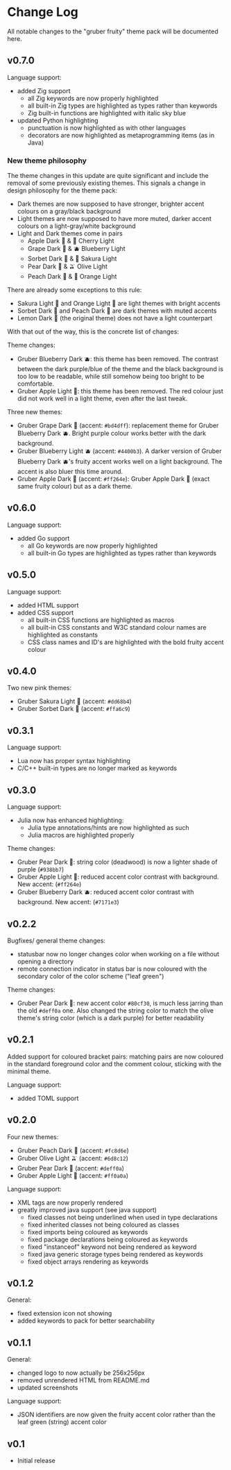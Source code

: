 # Change Log

All notable changes to the "gruber fruity" theme pack will be documented here.

## v0.7.0
Language support:
- added Zig support
    - all Zig keywords are now properly highlighted
    - all built-in Zig types are highlighted as types rather than keywords
    - Zig built-in functions are highlighted with italic sky blue
- updated Python highlighting
    - punctuation is now highlighted as with other languages
    - decorators are now highlighted as metaprogramming items (as in Java)

### New theme philosophy
The theme changes in this update are quite significant and include the removal
of some previously existing themes. This signals a change in design philosophy
for the theme pack: 
- Dark themes are now supposed to have stronger, brighter accent colours on a
gray/black background
- Light themes are now supposed to have more muted, darker accent colours on a
light-gray/white background
- Light and Dark themes come in pairs
    - Apple Dark 🍎 & 🍒 Cherry Light
    - Grape Dark 🍇 & 🫐 Blueberry Light
    - Sorbet Dark 🍧 & 🌸 Sakura Light
    - Pear Dark 🍐 & 🫒 Olive Light
    - Peach Dark 🍑 & 🍊 Orange Light

There are already some exceptions to this rule:
- Sakura Light 🌸 and Orange Light 🍊 are light themes with bright accents
- Sorbet Dark 🍧 and Peach Dark 🍑 are dark themes with muted accents
- Lemon Dark 🍋 (the original theme) does not have a light counterpart

With that out of the way, this is the concrete list of changes:

Theme changes:
- Gruber Blueberry Dark 🫐: this theme has been removed. The contrast between
the dark purple/blue of the theme and the black background is too low to be
readable, while still somehow being too bright to be comfortable.
- Gruber Apple Light 🍎: this theme has been removed. The red colour just did
not work well in a light theme, even after the last tweak.

Three new themes:
- Gruber Grape Dark 🍇 (accent: `#bd4dff`): replacement theme for Gruber
Blueberry Dark 🫐. Bright purple colour works better with the dark background.
- Gruber Blueberry Light 🫐 (accent: `#4400b3`). A darker version of Gruber
Blueberry Dark 🫐's fruity accent works well on a light background. The accent
is also bluer this time around.
- Gruber Apple Dark 🍎 (accent: `#ff264e`): Gruber Apple Dark 🍎 (exact same
fruity colour) but as a dark theme.

## v0.6.0
Language support:
- added Go support
    - all Go keywords are now properly highlighted
    - all built-in Go types are highlighted as types rather than keywords

## v0.5.0
Language support:
- added HTML support
- added CSS support
    - all built-in CSS functions are highlighted as macros
    - all built-in CSS constants and W3C standard colour names are highlighted as constants
    - CSS class names and ID's are highlighted with the bold fruity accent colour

## v0.4.0
Two new pink themes:
- Gruber Sakura Light 🌸 (accent: `#dd68b4`)
- Gruber Sorbet Dark 🍧 (accent: `#ffa6c9`)

## v0.3.1
Language support:
- Lua now has proper syntax highlighting
- C/C++ built-in types are no longer marked as keywords

## v0.3.0
Language support:
- Julia now has enhanced highlighting:
    - Julia type annotations/hints are now highlighted as such
    - Julia macros are highlighted properly

Theme changes:
- Gruber Pear Dark 🍐: string color (deadwood) is now a lighter shade of purple (`#938bb7`)
- Gruber Apple Light 🍎: reduced accent color contrast with background. New accent: (`#ff264e`)
- Gruber Blueberry Dark 🫐: reduced accent color contrast with background. New accent: (`#7171e3`)

## v0.2.2
Bugfixes/ general theme changes:
- statusbar now no longer changes color when working on a file without opening a
directory
- remote connection indicator in status bar is now coloured with the secondary
color of the color scheme ("leaf green")

Theme changes:
- Gruber Pear Dark 🍐: new accent color  `#80cf30`, is much less jarring than the
old `#deff0a` one. Also changed the string color to match the olive theme's string
color (which is a dark purple) for better readability

## v0.2.1
Added support for coloured bracket pairs: matching pairs are now coloured in
the standard foreground color and the comment colour, sticking with the minimal
theme.

Language support:
- added TOML support

## v0.2.0
Four new themes:
- Gruber Peach Dark 🍑 (accent: `#fc8d6e`)
- Gruber Olive Light 🫒 (accent: `#6d8c12`)
- Gruber Pear Dark 🍐 (accent: `#deff0a`)
- Gruber Apple Light 🍎 (accent: `#ff0a0a`)

Language support:
- XML tags are now properly rendered
- greatly improved java support (see java support)
    - fixed classes not being underlined when used in type declarations
    - fixed inherited classes not being coloured as classes
    - fixed imports being coloured as keywords
    - fixed package declarations being coloured as keywords
    - fixed "instanceof" keyword not being rendered as keyword
    - fixed java generic storage types being rendered as keywords
    - fixed object arrays rendering as keywords

## v0.1.2
General:
- fixed extension icon not showing
- added keywords to pack for better searchability 

## v0.1.1
General:
- changed logo to now actually be 256x256px
- removed unrendered HTML from README.md
- updated screenshots

Language support:
- JSON identifiers are now given the fruity accent color rather than the leaf green (string) accent color

## v0.1
- Initial release